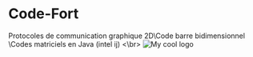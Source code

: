 # Code-Fort
Protocoles de communication graphique 2D\Code barre  bidimensionnel \Codes matriciels en Java (intel ij)
<\br>
<img src="/ressource/QrCode.pdf" alt="My cool logo"/>
